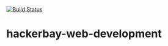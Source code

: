 [![Build Status](https://travis-ci.org/BunHouth/hackerbay-web-development.svg?branch=master)](https://travis-ci.org/BunHouth/hackerbay-web-development)

# hackerbay-web-development

